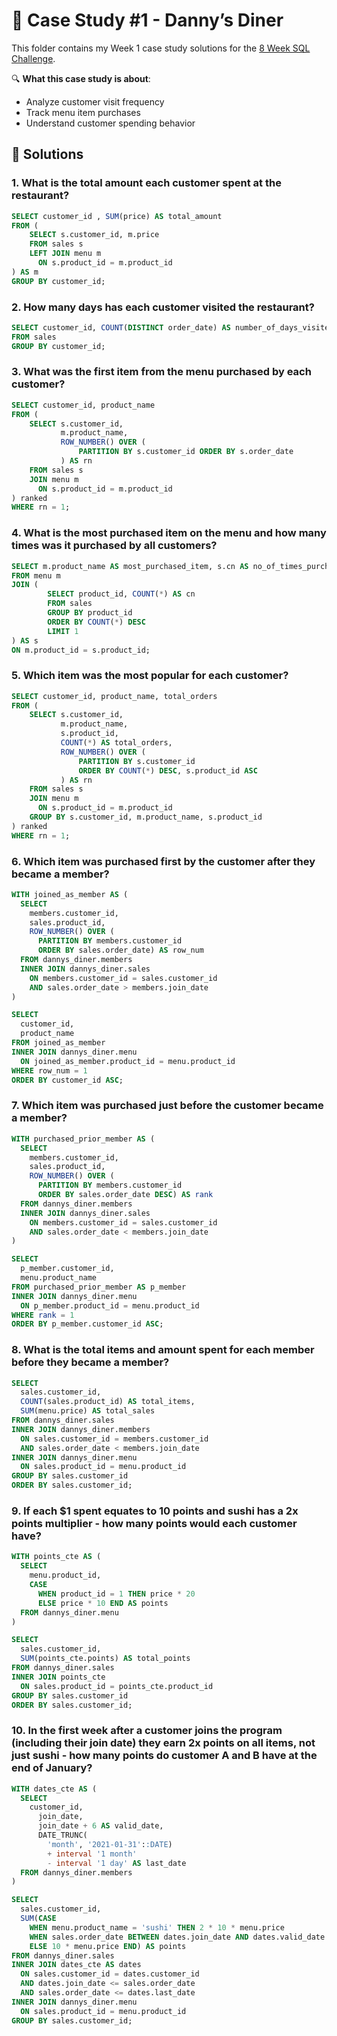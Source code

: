 # 🍜 Case Study #1 - Danny’s Diner

This folder contains my Week 1 case study solutions for the [8 Week SQL Challenge](https://8weeksqlchallenge.com/).

🔍 **What this case study is about**:
- Analyze customer visit frequency
- Track menu item purchases
- Understand customer spending behavior


## 📑 Solutions 
### 1. What is the total amount each customer spent at the restaurant?  

```sql
SELECT customer_id , SUM(price) AS total_amount 
FROM (
    SELECT s.customer_id, m.price 
    FROM sales s 
    LEFT JOIN menu m 
      ON s.product_id = m.product_id
) AS m 
GROUP BY customer_id;
```

### 2. How many days has each customer visited the restaurant?
```sql
SELECT customer_id, COUNT(DISTINCT order_date) AS number_of_days_visited
FROM sales
GROUP BY customer_id;
```

### 3. What was the first item from the menu purchased by each customer?
```sql
SELECT customer_id, product_name
FROM (
    SELECT s.customer_id,
           m.product_name,
           ROW_NUMBER() OVER (
               PARTITION BY s.customer_id ORDER BY s.order_date
           ) AS rn
    FROM sales s
    JOIN menu m
      ON s.product_id = m.product_id
) ranked
WHERE rn = 1;
```

### 4. What is the most purchased item on the menu and how many times was it purchased by all customers?
```sql
SELECT m.product_name AS most_purchased_item, s.cn AS no_of_times_purchased 
FROM menu m 
JOIN (
        SELECT product_id, COUNT(*) AS cn
        FROM sales 
        GROUP BY product_id 
        ORDER BY COUNT(*) DESC
        LIMIT 1
) AS s
ON m.product_id = s.product_id;
```

### 5. Which item was the most popular for each customer?
```sql
SELECT customer_id, product_name, total_orders
FROM (
    SELECT s.customer_id,
           m.product_name,
           s.product_id,
           COUNT(*) AS total_orders,
           ROW_NUMBER() OVER (
               PARTITION BY s.customer_id
               ORDER BY COUNT(*) DESC, s.product_id ASC
           ) AS rn
    FROM sales s
    JOIN menu m 
      ON s.product_id = m.product_id
    GROUP BY s.customer_id, m.product_name, s.product_id
) ranked
WHERE rn = 1;
```

### 6. Which item was purchased first by the customer after they became a member?
```sql
WITH joined_as_member AS (
  SELECT
    members.customer_id, 
    sales.product_id,
    ROW_NUMBER() OVER (
      PARTITION BY members.customer_id
      ORDER BY sales.order_date) AS row_num
  FROM dannys_diner.members
  INNER JOIN dannys_diner.sales
    ON members.customer_id = sales.customer_id
    AND sales.order_date > members.join_date
)

SELECT 
  customer_id, 
  product_name 
FROM joined_as_member
INNER JOIN dannys_diner.menu
  ON joined_as_member.product_id = menu.product_id
WHERE row_num = 1
ORDER BY customer_id ASC;
```
### 7. Which item was purchased just before the customer became a member?
```sql
WITH purchased_prior_member AS (
  SELECT 
    members.customer_id, 
    sales.product_id,
    ROW_NUMBER() OVER (
      PARTITION BY members.customer_id
      ORDER BY sales.order_date DESC) AS rank
  FROM dannys_diner.members
  INNER JOIN dannys_diner.sales
    ON members.customer_id = sales.customer_id
    AND sales.order_date < members.join_date
)

SELECT 
  p_member.customer_id, 
  menu.product_name 
FROM purchased_prior_member AS p_member
INNER JOIN dannys_diner.menu
  ON p_member.product_id = menu.product_id
WHERE rank = 1
ORDER BY p_member.customer_id ASC;
```
### 8. What is the total items and amount spent for each member before they became a member?
```sql
SELECT 
  sales.customer_id, 
  COUNT(sales.product_id) AS total_items, 
  SUM(menu.price) AS total_sales
FROM dannys_diner.sales
INNER JOIN dannys_diner.members
  ON sales.customer_id = members.customer_id
  AND sales.order_date < members.join_date
INNER JOIN dannys_diner.menu
  ON sales.product_id = menu.product_id
GROUP BY sales.customer_id
ORDER BY sales.customer_id;
```

### 9.  If each $1 spent equates to 10 points and sushi has a 2x points multiplier - how many points would each customer have?
```sql
WITH points_cte AS (
  SELECT 
    menu.product_id, 
    CASE
      WHEN product_id = 1 THEN price * 20
      ELSE price * 10 END AS points
  FROM dannys_diner.menu
)

SELECT 
  sales.customer_id, 
  SUM(points_cte.points) AS total_points
FROM dannys_diner.sales
INNER JOIN points_cte
  ON sales.product_id = points_cte.product_id
GROUP BY sales.customer_id
ORDER BY sales.customer_id;
```
### 10. In the first week after a customer joins the program (including their join date) they earn 2x points on all items, not just sushi - how many points do customer A and B have at the end of January?
```sql
WITH dates_cte AS (
  SELECT 
    customer_id, 
      join_date, 
      join_date + 6 AS valid_date, 
      DATE_TRUNC(
        'month', '2021-01-31'::DATE)
        + interval '1 month' 
        - interval '1 day' AS last_date
  FROM dannys_diner.members
)

SELECT 
  sales.customer_id, 
  SUM(CASE
    WHEN menu.product_name = 'sushi' THEN 2 * 10 * menu.price
    WHEN sales.order_date BETWEEN dates.join_date AND dates.valid_date THEN 2 * 10 * menu.price
    ELSE 10 * menu.price END) AS points
FROM dannys_diner.sales
INNER JOIN dates_cte AS dates
  ON sales.customer_id = dates.customer_id
  AND dates.join_date <= sales.order_date
  AND sales.order_date <= dates.last_date
INNER JOIN dannys_diner.menu
  ON sales.product_id = menu.product_id
GROUP BY sales.customer_id;
```




